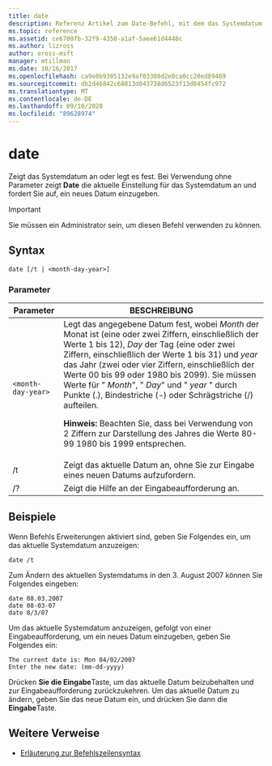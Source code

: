 ```yaml
---
title: date
description: Referenz Artikel zum Date-Befehl, mit dem das Systemdatum angezeigt oder festgelegt wird. Bei Verwendung ohne Parameter
ms.topic: reference
ms.assetid: ce6700fb-32f9-4350-a1af-5aee61d4448c
ms.author: lizross
author: eross-msft
manager: mtillman
ms.date: 10/16/2017
ms.openlocfilehash: ca9e8b9305132e9af03308d2e0ca0cc20ed89469
ms.sourcegitcommit: db2d46842c68813d043738d6523f13d8454fc972
ms.translationtype: MT
ms.contentlocale: de-DE
ms.lasthandoff: 09/10/2020
ms.locfileid: "89628974"
---
```

# <a name="date"></a>date

Zeigt das Systemdatum an oder legt es fest. Bei Verwendung ohne Parameter zeigt **Date** die aktuelle Einstellung für das Systemdatum an und fordert Sie auf, ein neues Datum einzugeben.

>[!IMPORTANT]
> Sie müssen ein Administrator sein, um diesen Befehl verwenden zu können.

## <a name="syntax"></a>Syntax

```
date [/t | <month-day-year>]
```

### <a name="parameters"></a>Parameter

| Parameter | BESCHREIBUNG |
| --------- | ----------- |
| `<month-day-year>` | Legt das angegebene Datum fest, wobei *Month* der Monat ist (eine oder zwei Ziffern, einschließlich der Werte 1 bis 12), *Day* der Tag (eine oder zwei Ziffern, einschließlich der Werte 1 bis 31) und *year* das Jahr (zwei oder vier Ziffern, einschließlich der Werte 00 bis 99 oder 1980 bis 2099). Sie müssen Werte für " *Month*", " *Day*" und " *year* " durch Punkte (.), Bindestriche (-) oder Schrägstriche (/) aufteilen.<p>**Hinweis:** Beachten Sie, dass bei Verwendung von 2 Ziffern zur Darstellung des Jahres die Werte 80-99 1980 bis 1999 entsprechen. |
| /t | Zeigt das aktuelle Datum an, ohne Sie zur Eingabe eines neuen Datums aufzufordern. |
| /? | Zeigt die Hilfe an der Eingabeaufforderung an. |

## <a name="examples"></a>Beispiele

Wenn Befehls Erweiterungen aktiviert sind, geben Sie Folgendes ein, um das aktuelle Systemdatum anzuzeigen:

```
date /t
```

Zum Ändern des aktuellen Systemdatums in den 3. August 2007 können Sie Folgendes eingeben:

```
date 08.03.2007
date 08-03-07
date 8/3/07
```

Um das aktuelle Systemdatum anzuzeigen, gefolgt von einer Eingabeaufforderung, um ein neues Datum einzugeben, geben Sie Folgendes ein:

```
The current date is: Mon 04/02/2007
Enter the new date: (mm-dd-yyyy)
```

Drücken **Sie die Eingabe**Taste, um das aktuelle Datum beizubehalten und zur Eingabeaufforderung zurückzukehren. Um das aktuelle Datum zu ändern, geben Sie das neue Datum ein, und drücken Sie dann die **Eingabe**Taste.

## <a name="additional-references"></a>Weitere Verweise

- [Erläuterung zur Befehlszeilensyntax](command-line-syntax-key.md)